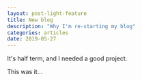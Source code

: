 ```yaml
---
layout: post-light-feature
title: New blog
description: "Why I'm re-starting my blog"
categories: articles
date: 2019-05-27
---
```

It's half term, and I needed a good project.

This was it...
